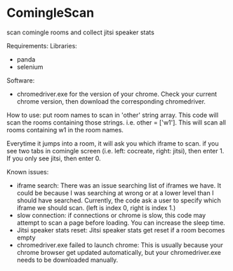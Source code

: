 # ComingleScan
 scan comingle rooms and collect jitsi speaker stats

Requirements: 
Libraries:
- panda
- selenium

Software:
- chromedriver.exe for the version of your chrome. 
Check your current chrome version, then download the corresponding chromedriver.


How to use: 
put room names to scan in 'other' string array.
This code will scan the rooms containing those strings. 
i.e. other = ['w1']. This will scan all rooms containing w1 in the room names.

Everytime it jumps into a room, it will ask you which iframe to scan. 
if you see two tabs in comingle screen (i.e. left: cocreate, right: jitsi), then enter 1.
If you only see jitsi, then enter 0.



Known issues:
- iframe search: 
	There was an issue searching list of iframes we have. It could be because I was searching at wrong or at a lower level than I should have searched. Currently, the code ask a user to specify which iframe we should scan. (left is index 0, right is index 1.)
- slow connection: 
	if connections or chrome is slow, this code may attempt to scan a page before loading. You can increase the sleep time. 
- Jitsi speaker stats reset: 
	Jitsi speaker stats get reset if a room becomes empty
- chromedriver.exe failed to launch chrome: 
	This is usually because your chrome browser get updated automatically, but your chromedriver.exe needs to be downloaded manually.